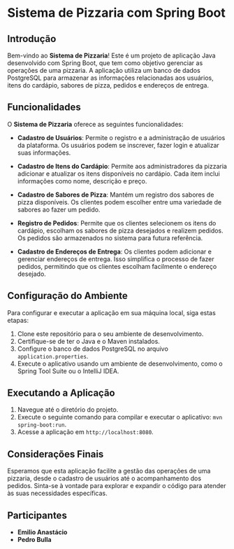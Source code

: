 # Sistema de Pizzaria com Spring Boot

## Introdução

Bem-vindo ao **Sistema de Pizzaria**! Este é um projeto de aplicação Java desenvolvido com Spring Boot, que tem como objetivo gerenciar as operações de uma pizzaria. A aplicação utiliza um banco de dados PostgreSQL para armazenar as informações relacionadas aos usuários, itens do cardápio, sabores de pizza, pedidos e endereços de entrega.

## Funcionalidades

O **Sistema de Pizzaria** oferece as seguintes funcionalidades:

- **Cadastro de Usuários**: Permite o registro e a administração de usuários da plataforma. Os usuários podem se inscrever, fazer login e atualizar suas informações.

- **Cadastro de Itens do Cardápio**: Permite aos administradores da pizzaria adicionar e atualizar os itens disponíveis no cardápio. Cada item inclui informações como nome, descrição e preço.

- **Cadastro de Sabores de Pizza**: Mantém um registro dos sabores de pizza disponíveis. Os clientes podem escolher entre uma variedade de sabores ao fazer um pedido.

- **Registro de Pedidos**: Permite que os clientes selecionem os itens do cardápio, escolham os sabores de pizza desejados e realizem pedidos. Os pedidos são armazenados no sistema para futura referência.

- **Cadastro de Endereços de Entrega**: Os clientes podem adicionar e gerenciar endereços de entrega. Isso simplifica o processo de fazer pedidos, permitindo que os clientes escolham facilmente o endereço desejado.

## Configuração do Ambiente

Para configurar e executar a aplicação em sua máquina local, siga estas etapas:

1. Clone este repositório para o seu ambiente de desenvolvimento.
2. Certifique-se de ter o Java e o Maven instalados.
3. Configure o banco de dados PostgreSQL no arquivo `application.properties`.
4. Execute o aplicativo usando um ambiente de desenvolvimento, como o Spring Tool Suite ou o IntelliJ IDEA.

## Executando a Aplicação

1. Navegue até o diretório do projeto.
2. Execute o seguinte comando para compilar e executar o aplicativo: `mvn spring-boot:run`.
3. Acesse a aplicação em `http://localhost:8080`.

## Considerações Finais

Esperamos que esta aplicação facilite a gestão das operações de uma pizzaria, desde o cadastro de usuários até o acompanhamento dos pedidos. Sinta-se à vontade para explorar e expandir o código para atender às suas necessidades específicas.

## Participantes

- **Emilio Anastácio**
- **Pedro Bulla**
